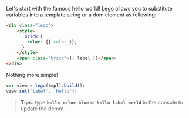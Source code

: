 Let's start with the famous hello world! [Lego](http://github.com/bredele/lego) allows you to substitute variables into a template string or a dom element as following:

```html
<div class="lego">
	<style>
	  .brick {
	  	color: {{ color }};
	  }
	</style>
	<span class="brick">{{ label }}</span>
</div>
```
Nothing more simple! 

```js
var view = lego(tmpl).build();
view.set('label', 'Hello');
```

  > **Tips**: type **`hello color blue`** or **`hello label world`** in the console to update the demo!